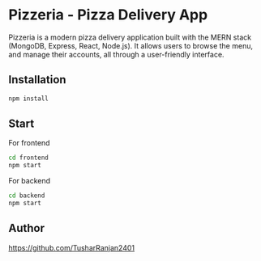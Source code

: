 # Pizzeria - Pizza Delivery App

Pizzeria is a modern pizza delivery application built with the MERN stack (MongoDB, Express, React, Node.js). It allows users to browse the menu, and manage their accounts, all through a user-friendly interface.

## Installation
```bash
npm install
```
## Start
For frontend
```bash
cd frontend
npm start
```
For backend
```bash
cd backend
npm start
```
## Author
https://github.com/TusharRanjan2401
